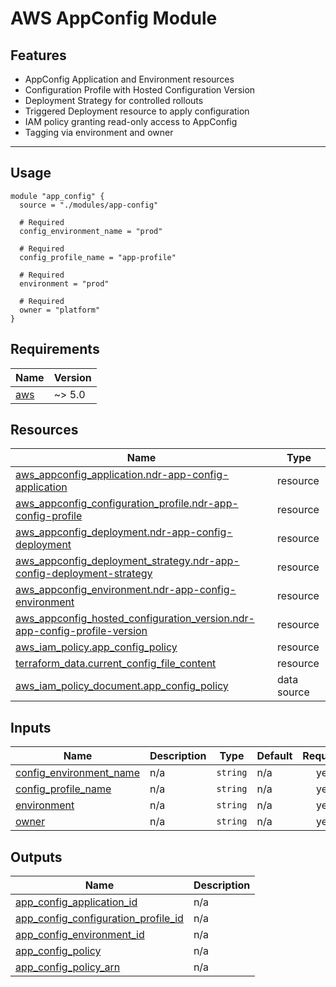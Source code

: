 # AWS AppConfig Module

## Features

- AppConfig Application and Environment resources
- Configuration Profile with Hosted Configuration Version
- Deployment Strategy for controlled rollouts
- Triggered Deployment resource to apply configuration
- IAM policy granting read-only access to AppConfig
- Tagging via environment and owner

---

## Usage

```hcl
module "app_config" {
  source = "./modules/app-config"

  # Required
  config_environment_name = "prod"

  # Required
  config_profile_name = "app-profile"

  # Required
  environment = "prod"

  # Required
  owner = "platform"
}

```

<!-- BEGIN_TF_DOCS -->
## Requirements

| Name | Version |
|------|---------|
| <a name="requirement_aws"></a> [aws](#requirement\_aws) | ~> 5.0 |
## Resources

| Name | Type |
|------|------|
| [aws_appconfig_application.ndr-app-config-application](https://registry.terraform.io/providers/hashicorp/aws/latest/docs/resources/appconfig_application) | resource |
| [aws_appconfig_configuration_profile.ndr-app-config-profile](https://registry.terraform.io/providers/hashicorp/aws/latest/docs/resources/appconfig_configuration_profile) | resource |
| [aws_appconfig_deployment.ndr-app-config-deployment](https://registry.terraform.io/providers/hashicorp/aws/latest/docs/resources/appconfig_deployment) | resource |
| [aws_appconfig_deployment_strategy.ndr-app-config-deployment-strategy](https://registry.terraform.io/providers/hashicorp/aws/latest/docs/resources/appconfig_deployment_strategy) | resource |
| [aws_appconfig_environment.ndr-app-config-environment](https://registry.terraform.io/providers/hashicorp/aws/latest/docs/resources/appconfig_environment) | resource |
| [aws_appconfig_hosted_configuration_version.ndr-app-config-profile-version](https://registry.terraform.io/providers/hashicorp/aws/latest/docs/resources/appconfig_hosted_configuration_version) | resource |
| [aws_iam_policy.app_config_policy](https://registry.terraform.io/providers/hashicorp/aws/latest/docs/resources/iam_policy) | resource |
| [terraform_data.current_config_file_content](https://registry.terraform.io/providers/hashicorp/terraform/latest/docs/resources/data) | resource |
| [aws_iam_policy_document.app_config_policy](https://registry.terraform.io/providers/hashicorp/aws/latest/docs/data-sources/iam_policy_document) | data source |
## Inputs

| Name | Description | Type | Default | Required |
|------|-------------|------|---------|:--------:|
| <a name="input_config_environment_name"></a> [config\_environment\_name](#input\_config\_environment\_name) | n/a | `string` | n/a | yes |
| <a name="input_config_profile_name"></a> [config\_profile\_name](#input\_config\_profile\_name) | n/a | `string` | n/a | yes |
| <a name="input_environment"></a> [environment](#input\_environment) | n/a | `string` | n/a | yes |
| <a name="input_owner"></a> [owner](#input\_owner) | n/a | `string` | n/a | yes |
## Outputs

| Name | Description |
|------|-------------|
| <a name="output_app_config_application_id"></a> [app\_config\_application\_id](#output\_app\_config\_application\_id) | n/a |
| <a name="output_app_config_configuration_profile_id"></a> [app\_config\_configuration\_profile\_id](#output\_app\_config\_configuration\_profile\_id) | n/a |
| <a name="output_app_config_environment_id"></a> [app\_config\_environment\_id](#output\_app\_config\_environment\_id) | n/a |
| <a name="output_app_config_policy"></a> [app\_config\_policy](#output\_app\_config\_policy) | n/a |
| <a name="output_app_config_policy_arn"></a> [app\_config\_policy\_arn](#output\_app\_config\_policy\_arn) | n/a |
<!-- END_TF_DOCS -->
